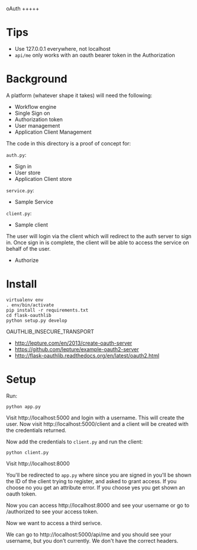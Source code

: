 oAuth
+++++

Tips
====

* Use 127.0.0.1 everywhere, not localhost
* `api/me` only works with an oauth bearer token in the Authorization

Background
==========

A platform (whatever shape it takes) will need the following:

* Workflow engine
* Single Sign on
* Authorization token
* User management
* Application Client Management

The code in this directory is a proof of concept for:

`auth.py`:

* Sign in
* User store
* Application Client store

`service.py`:

* Sample Service

`client.py`:

* Sample client

The user will login via the client which will redirect to the auth server to
sign in. Once sign in is complete, the client will be able to access the
service on behalf of the user.


* Authorize

Install
=======

~~~
virtualenv env
. env/bin/activate
pip install -r requirements.txt
cd flask-oauthlib
python setup.py develop
~~~

OAUTHLIB_INSECURE_TRANSPORT

* http://lepture.com/en/2013/create-oauth-server
* https://github.com/lepture/example-oauth2-server
* http://flask-oauthlib.readthedocs.org/en/latest/oauth2.html

Setup
=====

Run:

~~~
python app.py
~~~

Visit http://localhost:5000 and login with a username. This will create the user. Now visit http://localhost:5000/client and a client will be created with the credentials returned.

Now add the credentials to `client.py` and run the client:

~~~
python client.py
~~~

Visit http://localhost:8000

You'll be redirected to `app.py` where since you are signed in you'll be shown the ID of the client trying to register, and asked to grant access. If you choose no you get an attribute error. If you choose yes you get shown an oauth token.

Now you can access http://localhost:8000 and see your username or go to /authorized to see your access token.

Now we want to access a third serivce.

We can go to http://localhost:5000/api/me and you should see your username, but you don't currently. We don't have the correct headers.

